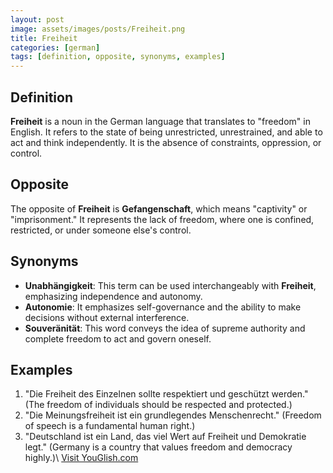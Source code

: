 ```yaml
---
layout: post
image: assets/images/posts/Freiheit.png
title: Freiheit
categories: [german]
tags: [definition, opposite, synonyms, examples]
---
```


## Definition

**Freiheit** is a noun in the German language that translates to "freedom" in English. It refers to the state of being unrestricted, unrestrained, and able to act and think independently. It is the absence of constraints, oppression, or control.

## Opposite

The opposite of **Freiheit** is **Gefangenschaft**, which means "captivity" or "imprisonment." It represents the lack of freedom, where one is confined, restricted, or under someone else's control.

## Synonyms

- **Unabhängigkeit**: This term can be used interchangeably with **Freiheit**, emphasizing independence and autonomy.
- **Autonomie**: It emphasizes self-governance and the ability to make decisions without external interference.
- **Souveränität**: This word conveys the idea of supreme authority and complete freedom to act and govern oneself.

## Examples

1. "Die Freiheit des Einzelnen sollte respektiert und geschützt werden." (The freedom of individuals should be respected and protected.)
2. "Die Meinungsfreiheit ist ein grundlegendes Menschenrecht." (Freedom of speech is a fundamental human right.)
3. "Deutschland ist ein Land, das viel Wert auf Freiheit und Demokratie legt." (Germany is a country that values freedom and democracy highly.)\ <a id="yg-widget-0" class="youglish-widget" data-query="Freiheit" data-lang="german" data-components="8412" data-auto-start="0" data-bkg-color="theme_light" data-title="How%20to%20pronounce%20Freiheit%20in%20German"  rel="nofollow" href="https://youglish.com">Visit YouGlish.com</a><script async src="https://youglish.com/public/emb/widget.js" charset="utf-8"></script>